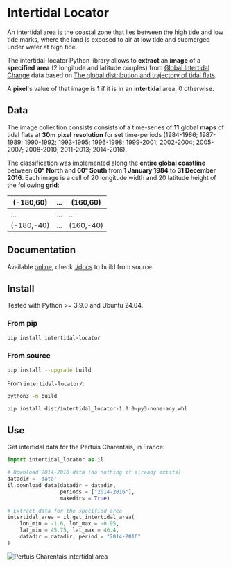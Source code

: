 # Intertidal Locator

An intertidal area is the coastal zone that lies between the high tide and low tide marks, where the land is exposed to air at low tide and submerged under water at high tide.

The intertidal-locator Python library allows to **extract** an **image** of a **specified** **area** (2 longitude and latitude couples) from [Global Intertidal Change](https://www.intertidal.app) data based on [The global distribution and trajectory of tidal flats](http://dx.doi.org/10.1038/s41586-018-0805-8). 

A **pixel**'s value of that image is **1** if it is **in** an **intertidal** area, 0 otherwise.


## Data

The image collection consists consists of a time-series of **11** global **maps** of tidal flats at **30m** **pixel** **resolution** for set time-periods (1984-1986; 1987-1989; 1990-1992; 1993-1995; 1996-1998; 1999-2001; 2002-2004; 2005-2007; 2008-2010; 2011-2013; 2014-2016).

The classification was implemented along the **entire global coastline** between **60° North** and **60° South** from **1 January 1984** to **31 December 2016**. Each image is a cell of 20 longitude width and 20 latitude height of the following **grid**:

| (-180,60)  | ... | (160,60)  |
|------------|-----|-----------|
|    ...     | ... |    ...    |
| (-180,-40) | ... | (160,-40) |


## Documentation

Available [online](https://hydraumath.github.io/intertidal-locator-doc/modules.html), check [./docs](./docs) to build from source.


## Install

Tested with Python >= 3.9.0 and Ubuntu 24.04. 

### From pip

```bash
pip install intertidal-locator
```

### From source

```bash
pip install --upgrade build
```

From `intertidal-locator/`:

```bash
python3 -m build
```

```bash
pip install dist/intertidal_locator-1.0.0-py3-none-any.whl
```


## Use

Get intertidal data for the Pertuis Charentais, in France:

```py
import intertidal_locator as il

# Download 2014-2016 data (do nothing if already exists)
datadir = 'data'
il.download_data(datadir = datadir, 
                 periods = ["2014-2016"], 
                 makedirs = True)

# Extract data for the specified area
intertidal_area = il.get_intertidal_area(
    lon_min = -1.6, lon_max = -0.95,
    lat_min = 45.75, lat_max = 46.4,
    datadir = datadir, period = "2014-2016"
)
```

![Pertuis Charentais intertidal area](./assets/pertuis_charentais.jpg)
